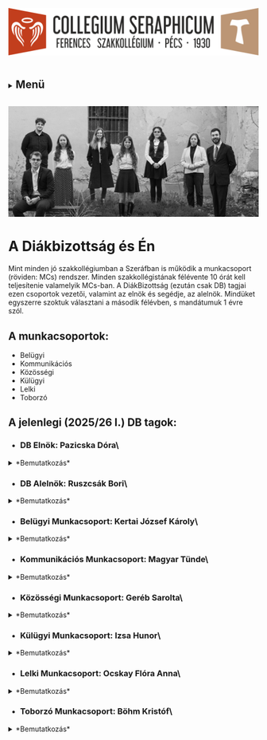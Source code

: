 ![](Arculati_Elemek/Logo/logo-long.png)

<details>
	<summary><h2 style="display: inline-block;">Menü</h2></summary>
- [Kezdőlap](/mobile_version.html)
- [Rólunk](/rolunk.html)
- [Programok](/programok.html)
- [Média](/Media.html)
- [Szakmai nap](/SzakmaiNap.html)
- [Felvételi](/Felveteli.html)
- [Galéria](/Galeria.html)
- [Dokumentumok](/dokumentumok.html)
- [DiákBizottság](/DB.html)
- [Felújítások](/felujitasok.html)
- [FerencEST](/ferencest.html)
- [Kapcsolat](/kapcsolat.html)
</details>

![](src/pictures/honlap_kepek/DB/2526i/CutOsszkep.webp)

# A Diákbizottság és Én

Mint minden jó szakkollégiumban a Szeráfban is működik a munkacsoport (röviden: MCs) rendszer. Minden szakkollégistának
félévente 10 órát kell teljesítenie valamelyik MCs-ban. A DiákBizottság (ezután csak DB) tagjai ezen csoportok vezetői,
valamint az elnök és segédje, az alelnök. Mindüket egyszerre szoktuk választani a második félévben, s mandátumuk 1 évre
szól.

## A munkacsoportok:

- Belügyi
- Kommunikációs
- Közösségi
- Külügyi
- Lelki
- Toborzó

## A jelenlegi (2025/26 I.) DB tagok:

- ### DB Elnök: Pazicska Dóra\

<details> <summary>*Bemutatkozás*</summary>

![](src/pictures/honlap_kepek/DB/2526i/CutDB0.webp)
A Pécsi Tudományegyetem Bölcsészet- és Társadalomtudományi Karának másodéves tanár szakos hallgatója vagyok, magyar
nyelv és -irodalom; földrajz szakpárokkal. Elsődleges szempont számomra, hogy a Diák Bizottságon belül a kommunikáció és
a munkavégzés minél hatékonyabb legyen, ami megkívánja a felektől az őszinte és nyílt beszédformákat, valamint a
támogató, kooperatív légkört.
Az idei szemeszterben a Diákbizottság Elnökeként az én elsődleges feladatom, hogy segítsem és támogassam a munkacsoport
vezetők munkáját. Emellett adminisztrációs feladatokat végzek, továbbá a munkacsoport vezetőknek segítek a projektek
megtervezésében és végrehajtásában.

</details>

- ### DB Alelnök: Ruszcsák Bori\

<details> <summary>*Bemutatkozás*</summary>
![](src/pictures/honlap_kepek/DB/2526i/CutDB00.webp)
 A Pécsi Tudományegyetem Bölcsészet- és Társadalomtudományi Karának Közösségszervező szakos hallgatója vagyok. Nyitott, kreatív és lelkes emberként igyekszem összefogni a Diákbizottság tagjait. Kapcsolataimban vezérelv a nyílt kommunikáció és az emberközpontúság, legyen szó a vezetőségről vagy a szakkollégistákról. Elnökként két hetente hívom össze a Diákbizottság tagjait megbeszélés céljából, mely egyben nyitott térként is szolgál, bármely szakkollégista részt vehet rajta, mint hallgatóság. Feladatkörömbe sorolandó még a Kollégium Tanácsban és a Felvételi Bizottságban való aktív részvétel. Összességében a rendelkezésemre álló pszichologiai és az eddig megszerzett tapasztalati tőkére alapozva, a munkacsoport vezetők személyében egy segítő csapattal együttműködve munkálkodom a kollégiumi mindennapok jobbá tételén.

</details>

- ### Belügyi Munkacsoport: Kertai József Károly\

</details>
<details> <summary>*Bemutatkozás*</summary>
![](src/pictures/honlap_kepek/DB/2526i/CutDB3.webp)
     A Pécsi Tudományegyetem Általános Orvostudományi Karának hallgatójaként a tanulmányaim megkezdése óta vagyok kollégista. A Belügyi Munkacsoporttal azon dolgozunk, hogy a kollégium épületét napról-napra egyre komfortosabb és otthonosabb hellyé tegyük. Ennek elősegítésére többek közt szervezünk közös kertészkedéseket, részt veszünk a közösségi tereink tisztán tartásában, valamint együtt felelünk az eszközpark fejlesztéséért. A munkacsoport vezetőjeként szívügyem, hogy mindezt a fenntarthatóság jegyében vigyük véghez.

</details>

- ### Kommunikációs Munkacsoport: Magyar Tünde\

</details>
<details> <summary>*Bemutatkozás*</summary>
![](src/pictures/honlap_kepek/DB/2526i/CutDB5.webp)
     A Pécsi Tudományegyetem Egészségtudományi Karának Ápolás- és betegellátás, szülésznő szakos hallgatója vagyok. Munkacsoportommal képviseljük kollégiumunkat a közösségi médiában, illetve nálunk történik a honlap szerkesztése is. Fontos számomra, hogy megosszuk értékeinket, nyomon követhetőséget biztosítsunk programok szempontjából, emellett a jövőbeni jelentkezőknek is tájékozódási lehetőséget nyújtsunk.

</details>

- ### Közösségi Munkacsoport: Geréb Sarolta\

</details>
<details> <summary>*Bemutatkozás*</summary>
![](src/pictures/honlap_kepek/DB/2526i/CutDB1.webp)
     A Pécsi Tudományegyetem Egészségtudományi Karának Táplálkozástudományi mesterszakos hallgatójaként kollégiumunkban a Közösségi Munkacsoportért felelek. Fontosnak tartom, hogy az itt lakók ne csak szállásként tekintsenek a kollégiumra, hanem otthon is érezzék itt magukat, ezért célom, hogy a munkacsoportommal együtt olyan programokat szervezzünk, amelyek mindenki számára értéket és élményt jelentenek, hozzájárulva egy élőbb és összetartóbb közösség formálásához.

</details>

- ### Külügyi Munkacsoport: Izsa Hunor\

</details>
<details> <summary>*Bemutatkozás*</summary>
![](src/pictures/honlap_kepek/DB/2526i/CutDB2.webp)
     A Pécsi Tudományegyetem Természettudományi Karának negyedéves földrajz-történelem tanár szakos hallgatója vagyok. A külügyi munkacsoport elsődleges feladata a kollégium és a külsős személyek, illetve intézmények közötti kapcsolattartás. Kis csapatunk foglalkozik továbbá a kollégium alumni-csoportjának kezelésével és a remek közös programok szervezésével a tagok számára. A tavaszi félév során mi bonyolítjuk le a kollégiumi véradást is, illetve az őszi időszakban jótékonykodással igyekszünk erősíteni a ferences lelkiség gyakorlását a városban. A külügyi munkacsoport tartja a kapcsolatot a más pécsi keresztény közösségekkel is, így csatolva be a kollégiumot a szélesebb, Krisztusi gyülekezetbe.

</details>

- ### Lelki Munkacsoport: Ocskay Flóra Anna\

</details>
<details> <summary>*Bemutatkozás*</summary>
![](src/pictures/honlap_kepek/DB/2526i/CutDB7.webp)
     A Pécsi Tudományegyetem Bölcsészet- és Társadalomtudományi Karának történelem szakos hallgatója vagyok. A lelki munkacsoport vezetőjeként a kollégisták Istennel való kapcsolatteremtését, valamint kapcsolattartását próbálom segíteni a munkacsoportommal. Ehhez szentségimádásokat, esti imákat és számos lelki programot szervezünk. Munkánkat segíti egy lelkes zenész csapat is.

</details>

- ### Toborzó Munkacsoport: Böhm Kristóf\

</details>
<details> <summary>*Bemutatkozás*</summary>
![](src/pictures/honlap_kepek/DB/2526i/CutDB6.webp)
     A Pécsi Tudományegyetem Egészségtudományi Karának Mentőtiszt szakos hallgatója vagyok. A Toborzó Munkacsoport vezetőjeként egy barátságos, s egyben professzionális környezetben dolgozunk azért, hogy a jövő kollégistái számára egy vonzó lakhatási lehetőség legyen a Szeráf. Továbbá az újonnan érkezett kollégisták beilleszkedését is segítjük csapatommal, ezért szeretnénk a következő félévben is megszervezni a „Mentor programot”. Ezek mellett a kollégiumi felvételiért és „merchandise” termékekért is mi felelünk. 

</details>